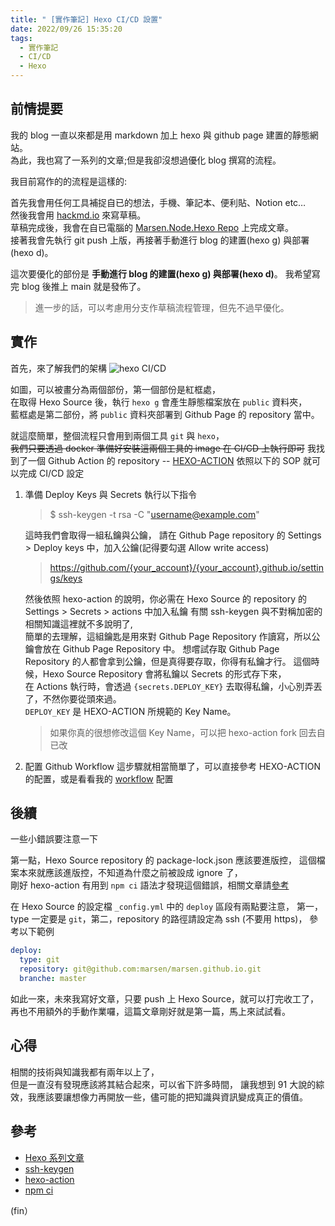 ```yaml
---
title: " [實作筆記] Hexo CI/CD 設置"
date: 2022/09/26 15:35:20
tags:
  - 實作筆記
  - CI/CD
  - Hexo
---
```


## 前情提要

我的 blog 一直以來都是用 markdown 加上 hexo 與 github page 建置的靜態網站。  
為此，我也寫了一系列的文章;但是我卻沒想過優化 blog 撰寫的流程。

我目前寫作的的流程是這樣的:

首先我會用任何工具補捉自已的想法，手機、筆記本、便利貼、Notion etc…  
然後我會用 [hackmd.io](https://hackmd.io/?nav=overview) 來寫草稿。  
草稿完成後，我會在自已電腦的 [Marsen.Node.Hexo Repo](ttps://github.com/marsen/Marsen.Node.Hexo) 上完成文章。  
接著我會先執行 git push 上版，再接著手動進行 blog 的建置(hexo g) 與部署(hexo d)。

這次要優化的部份是 **手動進行 blog 的建置(hexo g) 與部署(hexo d)**。
我希望寫完 blog 後推上 main 就是發佈了。

> 進一步的話，可以考慮用分支作草稿流程管理，但先不過早優化。

## 實作

首先，來了解我們的架構
![hexo CI/CD](https://i.imgur.com/yl4RqLG.png)

如圖，可以被畫分為兩個部份，第一個部份是紅框處，  
在取得 Hexo Source 後，執行 `hexo g` 會產生靜態檔案放在 `public` 資料夾，  
藍框處是第二部份，將 `public` 資料夾部署到 Github Page 的 repository 當中。

就這麼簡單，整個流程只會用到兩個工具 `git` 與 `hexo`，  
~~我們只要透過 docker 準備好安裝這兩個工具的 image 在 CI/CD 上執行即可~~
我找到了一個 Github Action 的 repository -- [HEXO-ACTION](https://github.com/sma11black/hexo-action)
依照以下的 SOP 就可以完成 CI/CD 設定

1. 準備 Deploy Keys 與 Secrets
   執行以下指令

   > $ ssh-keygen -t rsa -C "username@example.com"

   這時我們會取得一組私鑰與公鑰，
   請在 Github Page repository 的 Settings > Deploy keys 中，加入公鑰(記得要勾選 Allow write access)

   > <https://github.com/{your_account}/{your_account}.github.io/settings/keys>

   然後依照 hexo-action 的說明，你必需在 Hexo Source 的 repository 的 Settings > Secrets > actions 中加入私鑰
   有關 ssh-keygen 與不對稱加密的相關知識這裡就不多說明了,  
   簡單的去理解，這組鑰匙是用來對 Github Page Repository 作讀寫，所以公鑰會放在 Github Page Repository 中。
   想嚐試存取 Github Page Repository 的人都會拿到公鑰，但是真得要存取，你得有私鑰才行。
   這個時候，Hexo Source Repository 會將私鑰以 Secrets 的形式存下來，  
   在 Actions 執行時，會透過 `{secrets.DEPLOY_KEY}` 去取得私鑰，小心別弄丟了，不然你要從頭來過。  
   `DEPLOY_KEY` 是 HEXO-ACTION 所規範的 Key Name。

   > 如果你真的很想修改這個 Key Name，可以把 hexo-action fork 回去自已改

2. 配置 Github Workflow
   這步驟就相當簡單了，可以直接參考 HEXO-ACTION 的配置，或是看看我的 [workflow](https://github.com/marsen/Marsen.Node.Hexo/blob/main/.github/workflows/main.yml) 配置

## 後續

一些小錯誤要注意一下

第一點，Hexo Source repository 的 package-lock.json 應該要進版控，
這個檔案本來就應該進版控，不知道為什麼之前被設成 ignore 了，  
剛好 hexo-action 有用到 `npm ci` 語法才發現這個錯誤，相關文章請[參考](https://docs.npmjs.com/cli/v8/commands/npm-ci)

在 Hexo Source 的設定檔 `_config.yml` 中的 `deploy` 區段有兩點要注意，
第一，type 一定要是 `git`，第二，repository 的路徑請設定為 ssh (不要用 https)，
參考以下範例

```yml
deploy:
  type: git
  repository: git@github.com:marsen/marsen.github.io.git
  branche: master
```

如此一來，未來我寫好文章，只要 push 上 Hexo Source，就可以打完收工了，
再也不用額外的手動作業囉，這篇文章剛好就是第一篇，馬上來試試看。

## 心得

相關的技術與知識我都有兩年以上了，  
但是一直沒有發現應該將其結合起來，可以省下許多時間，
讓我想到 91 大說的綜效，我應該要讓想像力再開放一些，儘可能的把知識與資訊變成真正的價值。

## 參考

- [Hexo 系列文章](https://blog.marsen.me/tags/Hexo/)
- [ssh-keygen](https://www.ssh.com/academy/ssh/keygen)
- [hexo-action](https://github.com/sma11black/hexo-action)
- [npm ci](https://israynotarray.com/nodejs/20211027/1827968017/)

(fin）
